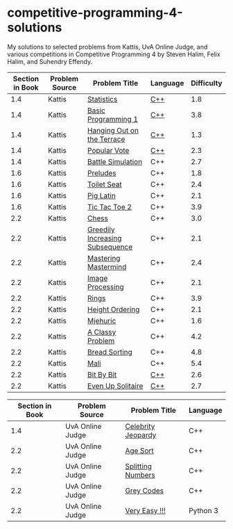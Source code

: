# competitive-programming-4-solutions
My solutions to selected problems from Kattis, UvA Online Judge, and various competitions in Competitive Programming 4 by Steven Halim, Felix Halim, and Suhendry Effendy.

| Section in Book | Problem Source | Problem Title | Language | Difficulty |
| ------------- | ------------- | ------------- | ------------- | ------------- |
| 1.4 | Kattis | [Statistics](https://open.kattis.com/problems/statistics) | [C++](./Chapter%201/Kattis/statistics.cpp) | 1.8 |
| 1.4 | Kattis | [Basic Programming 1](https://open.kattis.com/problems/basicprogramming1) | [C++](./Chapter%201/Kattis/basicprogramming1.cpp)  | 3.8 |
| 1.4 | Kattis | [Hanging Out on the Terrace](https://open.kattis.com/problems/hangingout) | [C++](./Chapter%201/Kattis/hangingout.cpp) | 1.3 |
| 1.4 | Kattis | [Popular Vote](https://open.kattis.com/problems/vote) | [C++](./Chapter%201/Kattis/vote.cpp) | 2.3 |
| 1.4 | Kattis | [Battle Simulation](./Chapter%201/Kattis/battlesimulation.cpp) | C++ | 2.7 |
| 1.6 | Kattis | [Preludes](./Chapter%201/Kattis/chopin.cpp) | C++ | 1.8 |
| 1.6 | Kattis | [Toilet Seat](./Chapter%201/Kattis/toilet.cpp) | C++ | 2.4 |
| 1.6 | Kattis | [Pig Latin](./Chapter%201/Kattis/chopin.cpp) | C++ | 2.1 |
| 1.6 | Kattis | [Tic Tac Toe 2](./Chapter%201/Kattis/tictactoe2.cpp) | C++ | 3.9 |
| 2.2 | Kattis | [Chess](./Chapter%201/Kattis/chess.cpp) | C++ | 3.0 |
| 2.2 | Kattis | [Greedily Increasing Subsequence](./Chapter%202/Kattis/greedilyincreasing.cpp) | C++ | 2.1 |
| 2.2 | Kattis | [Mastering Mastermind](./Chapter%202/Kattis/mastermind.cpp) | C++ | 2.4 |
| 2.2 | Kattis | [Image Processing](./Chapter%202/Kattis/imageprocessing.cpp) | C++ | 2.1 |
| 2.2 | Kattis | [Rings](./Chapter%202/Kattis/rings2.cpp) | C++ | 3.9 |
| 2.2 | Kattis | [Height Ordering](./Chapter%202/Kattis/height.cpp) | C++ | 2.1 |
| 2.2 | Kattis | [Mjehuric](./Chapter%202/Kattis/mjehuric.cpp) | C++ | 1.6 |
| 2.2 | Kattis | [A Classy Problem](./Chapter%202/Kattis/classy.cpp) | C++ | 4.2 |
| 2.2 | Kattis | [Bread Sorting](./Chapter%202/Kattis/bread.cpp) | C++ | 4.8 |
| 2.2 | Kattis | [Mali](./Chapter%202/Kattis/mali.cpp) | C++ | 5.4 |
| 2.2 | Kattis | [Bit By Bit](https://open.kattis.com/problems/bitbybit) | [C++](./Chapter%202/Kattis/bitbybit.cpp) | 2.6 |
| 2.2 | Kattis | [Even Up Solitaire](https://open.kattis.com/problems/evenup) | [C++](./Chapter%202/Kattis/evenup.cpp) | 2.7 |

| Section in Book | Problem Source | Problem Title | Language |
| ------------- | ------------- | ------------- | ------------- |
| 1.4 | UvA Online Judge | [Celebrity Jeopardy](./Chapter%201/UvA/jeopardy.cpp) | C++ |
| 2.2 | UvA Online Judge | [Age Sort](./Chapter%202/UvA/agesort.cpp) | C++ |
| 2.2 | UvA Online Judge | [Splitting Numbers](./Chapter%202/UvA/split.cpp) | C++ |
| 2.2 | UvA Online Judge | [Grey Codes](./Chapter%202/UvA/greycodes.cpp) | C++ |
| 2.2 | UvA Online Judge | [Very Easy !!!](./Chapter%202/UvA/veryeasy.py) | Python 3 |












